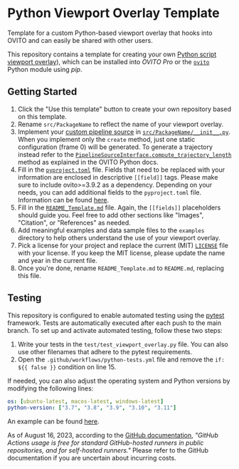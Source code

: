 # Python Viewport Overlay Template

Template for a custom Python-based viewport overlay that hooks into OVITO and can easily be shared with other users.

This repository contains a template for creating your own [Python script viewport overlay](https://www.ovito.org/docs/current/reference/viewports/layers/python_script_layer.html#viewport-layers-python-script)), 
which can be installed into *OVITO Pro* or the [`ovito`](https://pypi.org/project/ovito/) Python module using *pip*. 

## Getting Started

1. Click the "Use this template" button to create your own repository based on this template.
2. Rename `src/PackageName` to reflect the name of your viewport overlay.
3. Implement your [custom pipeline source](https://www.ovito.org/docs/current/python/modules/ovito_pipeline.html#ovito.pipeline.PipelineSourceInterface) in [`src/PackageName/__init__.py`](src/PackageName/__init__.py). When you implement only the `create` method, just one static configuration (frame 0) will be generated. To generate a trajectory instead refer to the [`PipelineSourceInterface.compute_trajectory_length`](https://www.ovito.org/docs/current/python/modules/ovito_pipeline.html#ovito.pipeline.PipelineSourceInterface.compute_trajectory_length) method as explained in the OVITO Python docs.
4. Fill in the [`pyproject.toml`](pyproject.toml) file. Fields that need to be replaced with your information are enclosed in descriptive `[[field]]` tags. Please make sure to include ovito>=3.9.2 as a dependency. Depending on your needs, you can add additional fields to the `pyproject.toml` file. Information can be found [here](https://setuptools.pypa.io/en/latest/userguide/index.html).
5. Fill in the [`README_Template.md`](README_Template.md) file. Again, the `[[fields]]` placeholders should guide you. Feel free to add other sections like "Images", "Citation", or "References" as needed.
6. Add meaningful examples and data sample files to the `examples` directory to help others understand the use of your viewport overlay.
7. Pick a license for your project and replace the current (MIT) [`LICENSE`](LICENSE) file with your license. If you keep the MIT license, please update the name and year in the current file.
8. Once you're done, rename `README_Template.md` to `README.md`, replacing this file.

## Testing
This repository is configured to enable automated testing using the [pytest](https://docs.pytest.org/en/7.4.x/) framework. Tests are automatically executed after each push to the main branch. To set up and activate automated testing, follow these two steps:

1. Write your tests in the `test/test_viewport_overlay.py` file. You can also use other filenames that adhere to the pytest requirements.
2. Open the `.github/workflows/python-tests.yml` file and remove the `if: ${{ false }}` condition on line 15.

If needed, you can also adjust the operating system and Python versions by modifying the following lines:
```yaml
os: [ubuntu-latest, macos-latest, windows-latest]
python-version: ["3.7", "3.8", "3.9", "3.10", "3.11"]
```

An example can be found [here](https://github.com/nnn911/GenerateRandomSolution).

As of August 16, 2023, according to the [GitHub documentation](https://docs.github.com/en/billing/managing-billing-for-github-actions/about-billing-for-github-actions), *"GitHub Actions usage is free for standard GitHub-hosted runners in public repositories, and for self-hosted runners."* Please refer to the GitHub documentation if you are uncertain about incurring costs.

